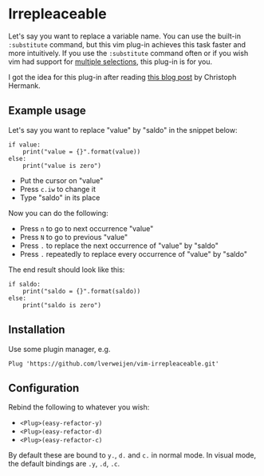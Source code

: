 # Irrepleaceable #

Let's say you want to replace a variable name.
You can use the built-in `:substitute` command, but this vim plug-in achieves this task faster and more intuitively.
If you use the `:substitute` command often or if you wish vim had support for [multiple selections](https://www.mediasuite.co.nz/blog/sublime-tips-multi-cursor-mastery/), this plug-in is for you.

I got the idea for this plug-in after reading [this blog post](https://medium.com/@schtoeffel/you-don-t-need-more-than-one-cursor-in-vim-2c44117d51db) by Christoph Hermank.

## Example usage ##

Let's say you want to replace "value" by "saldo" in the snippet below:

```python3
if value:
    print("value = {}".format(value))
else:
    print("value is zero")
```

- Put the cursor on "value"
- Press `c.iw` to change it
- Type "saldo" in its place

Now you can do the following:
- Press `n` to go to next occurrence "value"
- Press `N` to go to previous "value"
- Press `.` to replace the next occurrence of "value" by "saldo"
- Press `.` repeatedly to replace every occurrence of "value" by "saldo"

The end result should look like this:

```python3
if saldo:
    print("saldo = {}".format(saldo))
else:
    print("saldo is zero")
```

## Installation ##

Use some plugin manager, e.g.

    Plug 'https://github.com/lverweijen/vim-irrepleaceable.git'

## Configuration ##

Rebind the following to whatever you wish:

- `<Plug>(easy-refactor-y)`
- `<Plug>(easy-refactor-d)`
- `<Plug>(easy-refactor-c)`

By default these are bound to `y.`, `d.` and `c.` in normal mode.
In visual mode, the default bindings are `.y`, `.d`, `.c`.
